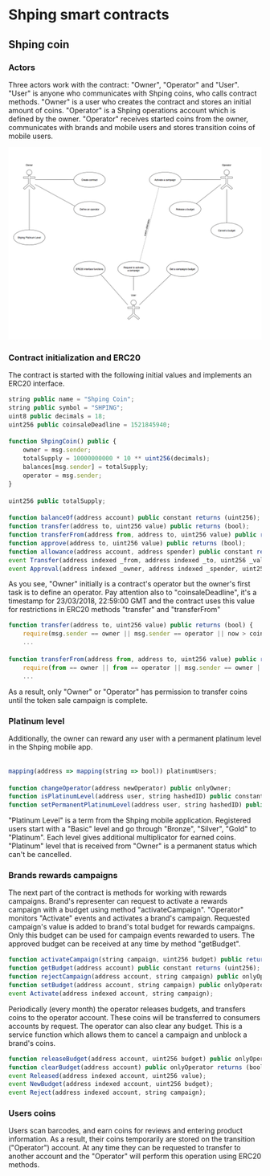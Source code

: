 # Shping smart contracts

## Shping coin

### Actors

Three actors work with the contract: "Owner", "Operator" and "User". "User" is anyone who communicates with Shping coins, who calls contract methods. "Owner" is a user who creates the contract and stores an initial amount of coins. "Operator" is a Shping operations account which is defined by the owner. "Operator" receives started coins from the owner, communicates with brands and mobile users and stores transition coins of mobile users.

![Use Cases](https://raw.githubusercontent.com/shping/smart-contracts/master/media/SHC%20Use%20Cases.png)

### Contract initialization and ERC20
The contract is started with the following initial values and implements an ERC20 interface.

```javascript
string public name = "Shping Coin"; 
string public symbol = "SHPING";
uint8 public decimals = 18;
uint256 public coinsaleDeadline = 1521845940;

function ShpingCoin() public {
    owner = msg.sender;
    totalSupply = 10000000000 * 10 ** uint256(decimals);
    balances[msg.sender] = totalSupply;
    operator = msg.sender;
}

uint256 public totalSupply;

function balanceOf(address account) public constant returns (uint256);
function transfer(address to, uint256 value) public returns (bool);
function transferFrom(address from, address to, uint256 value) public returns (bool);
function approve(address to, uint256 value) public returns (bool);
function allowance(address account, address spender) public constant returns (uint256);
event Transfer(address indexed _from, address indexed _to, uint256 _value);
event Approval(address indexed _owner, address indexed _spender, uint256 _value);
```
As you see, "Owner" initially is a contract's operator but the owner's first task is to define an operator. Pay attention also to "coinsaleDeadline", it's a timestamp for 23/03/2018, 22:59:00 GMT and the contract uses this value for restrictions in ERC20 methods "transfer" and "transferFrom"

```javascript
function transfer(address to, uint256 value) public returns (bool) {
    require(msg.sender == owner || msg.sender == operator || now > coinsaleDeadline);
    ...

function transferFrom(address from, address to, uint256 value) public returns (bool) {
    require(from == owner || from == operator || msg.sender == owner || msg.sender == operator || now > coinsaleDeadline);
    ...
```

As a result, only "Owner" or "Operator" has permission to transfer coins until the token sale campaign is complete.

### Platinum level

Additionally, the owner can reward any user with a permanent platinum level in the Shping mobile app.

```javascript

mapping(address => mapping(string => bool)) platinumUsers;

function changeOperator(address newOperator) public onlyOwner;
function isPlatinumLevel(address user, string hashedID) public constant returns (bool);
function setPermanentPlatinumLevel(address user, string hashedID) public onlyOwner returns (bool);
```

"Platinum Level" is a term from the Shping mobile application. Registered users start with a "Basic" level and go through "Bronze", "Silver", "Gold" to "Platinum". Each level gives additional multiplicator for earned coins. "Platinum" level that is received from "Owner" is a permanent status which can't be cancelled.

### Brands rewards campaigns
The next part of the contract is methods for working with rewards campaigns. Brand's representer can request to activate a rewards campaign with a budget using method "activateCampaign". "Operator" monitors "Activate" events and activates a brand's campaign. Requested campaign's value is added to brand's total budget for rewards campaigns. Only this budget can be used for campaign events rewarded to users. The approved budget can be received at any time by method "getBudget".

```javascript
function activateCampaign(string campaign, uint256 budget) public returns (bool);
function getBudget(address account) public constant returns (uint256);
function rejectCampaign(address account, string campaign) public onlyOperator returns (bool);
function setBudget(address account, string campaign) public onlyOperator returns(bool);
event Activate(address indexed account, string campaign);
```
Periodically (every month) the operator releases budgets, and transfers coins to the operator account. These coins will be transferred to consumers accounts by request. The operator can also clear any budget. This is a service function which allows them to cancel a campaign and unblock a brand's coins.

```javascript
function releaseBudget(address account, uint256 budget) public onlyOperator returns (bool);
function clearBudget(address account) public onlyOperator returns (bool);
event Released(address indexed account, uint256 value);
event NewBudget(address indexed account, uint256 budget);
event Reject(address indexed account, string campaign);
```

### Users coins
Users scan barcodes, and earn coins for reviews and entering product information. As a result, their coins temporarily are stored on the transition ("Operator") account. At any time they can be requested to transfer to another account and the "Operator" will perform this operation using ERC20 methods.